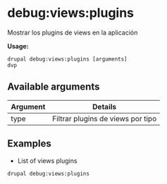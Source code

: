 # debug:views:plugins
Mostrar los plugins de views en la aplicación

**Usage:**
```
drupal debug:views:plugins [arguments]
dvp
```

## Available arguments
Argument | Details
---------|-------------
type | Filtrar plugins de views por tipo

## Examples
* List of views plugins
```
drupal debug:views:plugins
```
